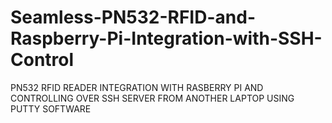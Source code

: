 # Seamless-PN532-RFID-and-Raspberry-Pi-Integration-with-SSH-Control
PN532 RFID READER INTEGRATION WITH RASBERRY PI AND CONTROLLING OVER SSH SERVER FROM ANOTHER LAPTOP USING PUTTY SOFTWARE
